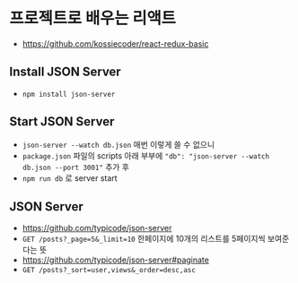 # 프로젝트로 배우는 리액트
-  https://github.com/kossiecoder/react-redux-basic

## Install JSON Server
- `npm install json-server`

## Start JSON Server
- `json-server --watch db.json` 매번 이렇게 쓸 수 없으니 
- `package.json` 파일의 scripts 아래 부부에 `"db": "json-server --watch db.json --port 3001"` 추가 후
- `npm run db` 로 server start


## JSON Server 
- https://github.com/typicode/json-server
- `GET /posts?_page=5&_limit=10`  한페이지에 10개의 리스트를 5페이지씩 보여준다는 뜻 
- https://github.com/typicode/json-server#paginate
- `GET /posts?_sort=user,views&_order=desc,asc`